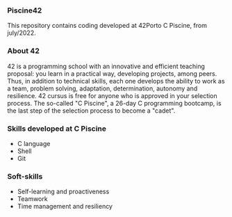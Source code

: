 ### Piscine42
This repository contains coding developed at 42Porto C Piscine, from july/2022.

### About 42
42 is a programming school with an innovative and efficient teaching proposal: you learn in a practical way, developing projects, among peers. Thus, in addition to technical skills, each one develops the ability to work as a team, problem solving, adaptation, determination, autonomy and resilience. 42 cursus is free for anyone who is approved in your selection process. The so-called "C Piscine", a 26-day C programming bootcamp, is the last step of the selection process to become a "cadet".

### Skills developed at C Piscine

- C language
- Shell
- Git

### Soft-skills

- Self-learning and proactiveness
- Teamwork
- Time management and resiliency
